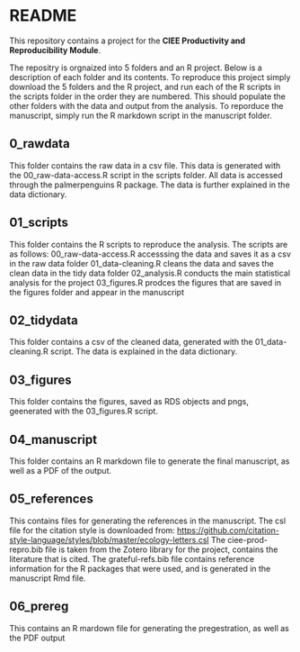 # README
This repository contains a project for the **CIEE Productivity and Reproducibility Module**.

The repositry is orgnaized into 5 folders and an R project. Below is a description of each folder and its contents.
To reproduce this project simply download the 5 folders and the R project, and run each of the R scripts in the scripts folder in the order they are numbered. This should populate the other folders with the data and output from the analysis. To reporduce the manuscript, simply run the R markdown script in the manuscript folder.

## 0_rawdata
This folder contains the raw data in a csv file. This data is generated with the 00_raw-data-access.R script in the scripts folder. All data is accessed through the palmerpenguins R package. The data is further explained in the data dictionary.

## 01_scripts
This folder contains the R scripts to reproduce the analysis. The scripts are as follows: 
00_raw-data-access.R accesssing the data and saves it as a csv in the raw data folder
01_data-cleaning.R cleans the data and saves the clean data in the tidy data folder
02_analysis.R conducts the main statistical analysis for the project
03_figures.R prodces the figures that are saved in the figures folder and appear in the manuscript

## 02_tidydata
This folder contains a csv of the cleaned data, generated with the 01_data-cleaning.R script. The data is explained in the data dictionary.

## 03_figures
This folder contains the figures, saved as RDS objects and pngs, geenerated with the 03_figures.R script.

## 04_manuscript
This folder contains an R markdown file to generate the final manuscript, as well as a PDF of the output.

## 05_references
This contains files for generating the references in the manuscript. 
The csl file for the citation style is downloaded from: https://github.com/citation-style-language/styles/blob/master/ecology-letters.csl
The ciee-prod-repro.bib file is taken from the Zotero library for the project, contains the literature that is cited.
The grateful-refs.bib file contains reference information for the R packages that were used, and is generated in the manuscript Rmd file.

## 06_prereg
This contains an R mardown file for generating the pregestration, as well as the PDF output

